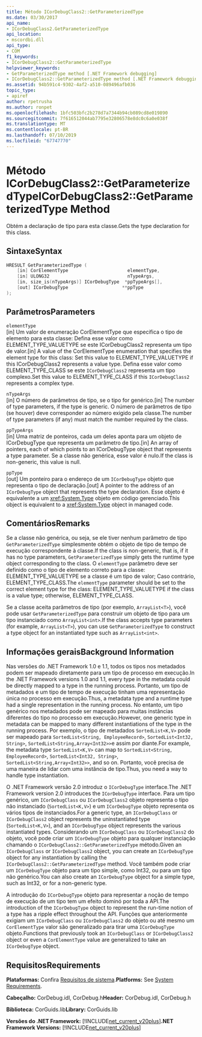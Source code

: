 ```yaml
---
title: Método ICorDebugClass2::GetParameterizedType
ms.date: 03/30/2017
api_name:
- ICorDebugClass2.GetParameterizedType
api_location:
- mscordbi.dll
api_type:
- COM
f1_keywords:
- ICorDebugClass2::GetParameterizedType
helpviewer_keywords:
- GetParameterizedType method [.NET Framework debugging]
- ICorDebugClass2::GetParameterizedType method [.NET Framework debugging]
ms.assetid: 94b591c4-9302-4af2-a510-089496afb036
topic_type:
- apiref
author: rpetrusha
ms.author: ronpet
ms.openlocfilehash: 1bfc503bfc2b278d7a7344b94cb089cd8e019890
ms.sourcegitcommit: 7f616512044ab7795e32806578e8dc0c6a0e038f
ms.translationtype: MT
ms.contentlocale: pt-BR
ms.lasthandoff: 07/10/2019
ms.locfileid: "67747770"
---
```

# <a name="icordebugclass2getparameterizedtype-method"></a><span data-ttu-id="ec1de-102">Método ICorDebugClass2::GetParameterizedType</span><span class="sxs-lookup"><span data-stu-id="ec1de-102">ICorDebugClass2::GetParameterizedType Method</span></span>
<span data-ttu-id="ec1de-103">Obtém a declaração de tipo para esta classe.</span><span class="sxs-lookup"><span data-stu-id="ec1de-103">Gets the type declaration for this class.</span></span>  
  
## <a name="syntax"></a><span data-ttu-id="ec1de-104">Sintaxe</span><span class="sxs-lookup"><span data-stu-id="ec1de-104">Syntax</span></span>  
  
```cpp  
HRESULT GetParameterizedType (  
    [in] CorElementType                      elementType,  
    [in] ULONG32                             nTypeArgs,  
    [in, size_is(nTypeArgs)] ICorDebugType  *ppTypeArgs[],  
    [out] ICorDebugType                    **ppType  
);  
```  
  
## <a name="parameters"></a><span data-ttu-id="ec1de-105">Parâmetros</span><span class="sxs-lookup"><span data-stu-id="ec1de-105">Parameters</span></span>  
 `elementType`  
 <span data-ttu-id="ec1de-106">[in] Um valor de enumeração CorElementType que especifica o tipo de elemento para esta classe: Defina esse valor como ELEMENT_TYPE_VALUETYPE se este ICorDebugClass2 representa um tipo de valor.</span><span class="sxs-lookup"><span data-stu-id="ec1de-106">[in] A value of the CorElementType enumeration that specifies the element type for this class: Set this value to ELEMENT_TYPE_VALUETYPE if this ICorDebugClass2 represents a value type.</span></span> <span data-ttu-id="ec1de-107">Defina esse valor como ELEMENT_TYPE_CLASS se este `ICorDebugClass2` representa um tipo complexo.</span><span class="sxs-lookup"><span data-stu-id="ec1de-107">Set this value to ELEMENT_TYPE_CLASS if this `ICorDebugClass2` represents a complex type.</span></span>  
  
 `nTypeArgs`  
 <span data-ttu-id="ec1de-108">[in] O número de parâmetros de tipo, se o tipo for genérico.</span><span class="sxs-lookup"><span data-stu-id="ec1de-108">[in] The number of type parameters, if the type is generic.</span></span> <span data-ttu-id="ec1de-109">O número de parâmetros de tipo (se houver) deve corresponder ao número exigido pela classe.</span><span class="sxs-lookup"><span data-stu-id="ec1de-109">The number of type parameters (if any) must match the number required by the class.</span></span>  
  
 `ppTypeArgs`  
 <span data-ttu-id="ec1de-110">[in] Uma matriz de ponteiros, cada um deles aponta para um objeto de ICorDebugType que representa um parâmetro de tipo.</span><span class="sxs-lookup"><span data-stu-id="ec1de-110">[in] An array of pointers, each of which points to an ICorDebugType object that represents a type parameter.</span></span> <span data-ttu-id="ec1de-111">Se a classe não genérica, esse valor é nulo.</span><span class="sxs-lookup"><span data-stu-id="ec1de-111">If the class is non-generic, this value is null.</span></span>  
  
 `ppType`  
 <span data-ttu-id="ec1de-112">[out] Um ponteiro para o endereço de um `ICorDebugType` objeto que representa o tipo de declaração.</span><span class="sxs-lookup"><span data-stu-id="ec1de-112">[out] A pointer to the address of an `ICorDebugType` object that represents the type declaration.</span></span> <span data-ttu-id="ec1de-113">Esse objeto é equivalente a um <xref:System.Type> objeto em código gerenciado.</span><span class="sxs-lookup"><span data-stu-id="ec1de-113">This object is equivalent to a <xref:System.Type> object in managed code.</span></span>  
  
## <a name="remarks"></a><span data-ttu-id="ec1de-114">Comentários</span><span class="sxs-lookup"><span data-stu-id="ec1de-114">Remarks</span></span>  
 <span data-ttu-id="ec1de-115">Se a classe não genérica, ou seja, se ele tiver nenhum parâmetro de tipo `GetParameterizedType` simplesmente obtém o objeto de tipo de tempo de execução correspondente à classe.</span><span class="sxs-lookup"><span data-stu-id="ec1de-115">If the class is non-generic, that is, if it has no type parameters, `GetParameterizedType` simply gets the runtime type object corresponding to the class.</span></span> <span data-ttu-id="ec1de-116">O `elementType` parâmetro deve ser definido como o tipo de elemento correto para a classe: ELEMENT_TYPE_VALUETYPE se a classe é um tipo de valor; Caso contrário, ELEMENT_TYPE_CLASS.</span><span class="sxs-lookup"><span data-stu-id="ec1de-116">The `elementType` parameter should be set to the correct element type for the class: ELEMENT_TYPE_VALUETYPE if the class is a value type; otherwise, ELEMENT_TYPE_CLASS.</span></span>  
  
 <span data-ttu-id="ec1de-117">Se a classe aceita parâmetros de tipo (por exemplo, `ArrayList<T>`), você pode usar `GetParameterizedType` para construir um objeto de tipo para um tipo instanciado como `ArrayList<int>`.</span><span class="sxs-lookup"><span data-stu-id="ec1de-117">If the class accepts type parameters (for example, `ArrayList<T>`), you can use `GetParameterizedType` to construct a type object for an instantiated type such as `ArrayList<int>`.</span></span>  
  
## <a name="background-information"></a><span data-ttu-id="ec1de-118">Informações gerais</span><span class="sxs-lookup"><span data-stu-id="ec1de-118">Background Information</span></span>  
 <span data-ttu-id="ec1de-119">Nas versões do .NET Framework 1.0 e 1.1, todos os tipos nos metadados podem ser mapeado diretamente para um tipo de processo em execução.</span><span class="sxs-lookup"><span data-stu-id="ec1de-119">In the .NET Framework versions 1.0 and 1.1, every type in the metadata could be directly mapped to a type in the running process.</span></span> <span data-ttu-id="ec1de-120">Portanto, um tipo de metadados e um tipo de tempo de execução tinham uma representação única no processo em execução.</span><span class="sxs-lookup"><span data-stu-id="ec1de-120">Thus, a metadata type and a runtime type had a single representation in the running process.</span></span> <span data-ttu-id="ec1de-121">No entanto, um tipo genérico nos metadados pode ser mapeado para muitas instâncias diferentes do tipo no processo em execução.</span><span class="sxs-lookup"><span data-stu-id="ec1de-121">However, one generic type in metadata can be mapped to many different instantiations of the type in the running process.</span></span> <span data-ttu-id="ec1de-122">Por exemplo, o tipo de metadados `SortedList<K,V>` pode ser mapeado para `SortedList<String, EmployeeRecord>`, `SortedList<Int32, String>`, `SortedList<String,Array<Int32>>`e assim por diante.</span><span class="sxs-lookup"><span data-stu-id="ec1de-122">For example, the metadata type `SortedList<K,V>` can map to `SortedList<String, EmployeeRecord>`, `SortedList<Int32, String>`, `SortedList<String,Array<Int32>>`, and so on.</span></span> <span data-ttu-id="ec1de-123">Portanto, você precisa de uma maneira de lidar com uma instância de tipo.</span><span class="sxs-lookup"><span data-stu-id="ec1de-123">Thus, you need a way to handle type instantiation.</span></span>  
  
 <span data-ttu-id="ec1de-124">O .NET Framework versão 2.0 introduz o `ICorDebugType` interface.</span><span class="sxs-lookup"><span data-stu-id="ec1de-124">The .NET Framework version 2.0 introduces the `ICorDebugType` interface.</span></span> <span data-ttu-id="ec1de-125">Para um tipo genérico, um `ICorDebugClass` ou `ICorDebugClass2` objeto representa o tipo não instanciado (`SortedList<K,V>`) e um `ICorDebugType` objeto representa os vários tipos de instanciados.</span><span class="sxs-lookup"><span data-stu-id="ec1de-125">For a generic type, an `ICorDebugClass` or `ICorDebugClass2` object represents the uninstantiated type (`SortedList<K,V>`), and an `ICorDebugType` object represents the various instantiated types.</span></span> <span data-ttu-id="ec1de-126">Considerando um `ICorDebugClass` ou `ICorDebugClass2` do objeto, você pode criar um `ICorDebugType` objeto para qualquer instanciação chamando o `ICorDebugClass2::GetParameterizedType` método.</span><span class="sxs-lookup"><span data-stu-id="ec1de-126">Given an `ICorDebugClass` or `ICorDebugClass2` object, you can create an `ICorDebugType` object for any instantiation by calling the `ICorDebugClass2::GetParameterizedType` method.</span></span> <span data-ttu-id="ec1de-127">Você também pode criar um `ICorDebugType` objeto para um tipo simple, como Int32, ou para um tipo não genérico.</span><span class="sxs-lookup"><span data-stu-id="ec1de-127">You can also create an `ICorDebugType` object for a simple type, such as Int32, or for a non-generic type.</span></span>  
  
 <span data-ttu-id="ec1de-128">A introdução do `ICorDebugType` objeto para representar a noção de tempo de execução de um tipo tem um efeito dominó por toda a API.</span><span class="sxs-lookup"><span data-stu-id="ec1de-128">The introduction of the `ICorDebugType` object to represent the run-time notion of a type has a ripple effect throughout the API.</span></span> <span data-ttu-id="ec1de-129">Funções que anteriormente exigiam um `ICorDebugClass` ou `ICorDebugClass2` do objeto ou até mesmo um `CorElementType` valor são generalizado para tirar uma `ICorDebugType` objeto.</span><span class="sxs-lookup"><span data-stu-id="ec1de-129">Functions that previously took an `ICorDebugClass` or `ICorDebugClass2` object or even a `CorElementType` value are generalized to take an `ICorDebugType` object.</span></span>  
  
## <a name="requirements"></a><span data-ttu-id="ec1de-130">Requisitos</span><span class="sxs-lookup"><span data-stu-id="ec1de-130">Requirements</span></span>  
 <span data-ttu-id="ec1de-131">**Plataformas:** Confira [Requisitos de sistema](../../../../docs/framework/get-started/system-requirements.md).</span><span class="sxs-lookup"><span data-stu-id="ec1de-131">**Platforms:** See [System Requirements](../../../../docs/framework/get-started/system-requirements.md).</span></span>  
  
 <span data-ttu-id="ec1de-132">**Cabeçalho:** CorDebug.idl, CorDebug.h</span><span class="sxs-lookup"><span data-stu-id="ec1de-132">**Header:** CorDebug.idl, CorDebug.h</span></span>  
  
 <span data-ttu-id="ec1de-133">**Biblioteca:** CorGuids.lib</span><span class="sxs-lookup"><span data-stu-id="ec1de-133">**Library:** CorGuids.lib</span></span>  
  
 <span data-ttu-id="ec1de-134">**Versões do .NET Framework:** [!INCLUDE[net_current_v20plus](../../../../includes/net-current-v20plus-md.md)]</span><span class="sxs-lookup"><span data-stu-id="ec1de-134">**.NET Framework Versions:** [!INCLUDE[net_current_v20plus](../../../../includes/net-current-v20plus-md.md)]</span></span>
